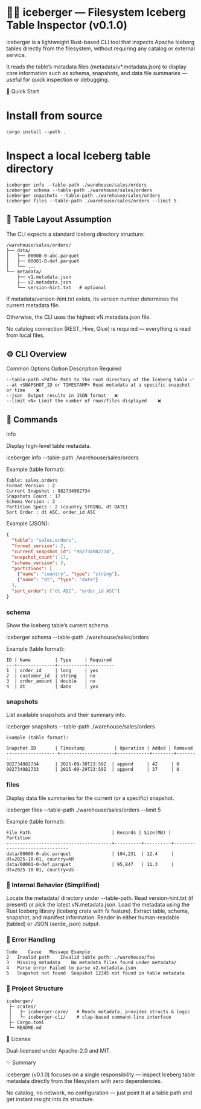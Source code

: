 # 🧊🍔 iceberger — Filesystem Iceberg Table Inspector (v0.1.0)

iceberger is a lightweight Rust-based CLI tool that inspects Apache Iceberg tables directly from the filesystem,
without requiring any catalog or external service.

It reads the table’s metadata files (metadata/v*.metadata.json) to display core information such as schema, snapshots,
and data file summaries — useful for quick inspection or debugging.

🚀 Quick Start
# Install from source
`cargo install --path .`

# Inspect a local Iceberg table directory
```
iceberger info --table-path ./warehouse/sales/orders
iceberger schema --table-path ./warehouse/sales/orders
iceberger snapshots --table-path ./warehouse/sales/orders
iceberger files --table-path ./warehouse/sales/orders --limit 5
```

## 📂 Table Layout Assumption
The CLI expects a standard Iceberg directory structure:
```
/warehouse/sales/orders/
├── data/
│   ├── 00000-0-abc.parquet
│   ├── 00001-0-def.parquet
│   └── ...
└── metadata/
    ├── v1.metadata.json
    ├── v2.metadata.json
    └── version-hint.txt   # optional
```

If metadata/version-hint.txt exists, its version number determines the current metadata file.

Otherwise, the CLI uses the highest vN.metadata.json file.

No catalog connection (REST, Hive, Glue) is required — everything is read from local files.

## ⚙️ CLI Overview
Common Options
Option	Description	Required
```
--table-path <PATH>	Path to the root directory of the Iceberg table	✅
--at <SNAPSHOT_ID or TIMESTAMP>	Read metadata at a specific snapshot or time	❌
--json	Output results in JSON format	❌
--limit <N>	Limit the number of rows/files displayed	❌
```
## 🧩 Commands
info

Display high-level table metadata.

iceberger info --table-path ./warehouse/sales/orders


Example (table format):
```
Table: sales.orders
Format Version : 2
Current Snapshot : 982734982734
Snapshots Count : 17
Schema Version : 3
Partition Specs : 2 (country STRING, dt DATE)
Sort Order : dt ASC, order_id ASC
```

Example (JSON):
```json
{
  "table": "sales.orders",
  "format_version": 2,
  "current_snapshot_id": "982734982734",
  "snapshot_count": 17,
  "schema_version": 3,
  "partitions": [
    {"name": "country", "type": "string"},
    {"name": "dt", "type": "date"}
  ],
  "sort_order": ["dt ASC", "order_id ASC"]
}
```
### schema

Show the Iceberg table’s current schema.

iceberger schema --table-path ./warehouse/sales/orders


Example (table format):
```
ID | Name         | Type     | Required
---+--------------+----------+----------
1  | order_id     | long     | yes
2  | customer_id  | string   | no
3  | order_amount | double   | no
4  | dt           | date     | yes
```

### snapshots

List available snapshots and their summary info.

iceberger snapshots --table-path ./warehouse/sales/orders

```
Example (table format):

Snapshot ID       | Timestamp           | Operation | Added | Removed
------------------ +--------------------+------------+--------+---------
982734982734      | 2025-09-30T23:59Z  | append     | 42     | 0
982734982733      | 2025-09-29T23:59Z  | append     | 37     | 0
```

### files

Display data file summaries for the current (or a specific) snapshot.

iceberger files --table-path ./warehouse/sales/orders --limit 5


Example (table format):
```
File Path                              | Records | Size(MB) | Partition
---------------------------------------+----------+----------+-------------------------------
data/00000-0-abc.parquet               | 104,231  | 12.4     | dt=2025-10-01, country=KR
data/00001-0-def.parquet               | 95,847   | 11.3     | dt=2025-10-01, country=US
```

### 🧮 Internal Behavior (Simplified)

Locate the metadata/ directory under --table-path.
Read version-hint.txt (if present) or pick the latest vN.metadata.json.
Load the metadata using the Rust Iceberg library (iceberg crate with fs feature).
Extract table, schema, snapshot, and manifest information.
Render in either human-readable (tabled) or JSON (serde_json) output.

### 🚦 Error Handling
```
Code	Cause	Message Example
2	Invalid path	Invalid table path: ./warehouse/foo
3	Missing metadata	No metadata files found under metadata/
4	Parse error	Failed to parse v2.metadata.json
5	Snapshot not found	Snapshot 12345 not found in table metadata
```

### 🧱 Project Structure
```
iceberger/
 ├─ crates/
 │   ├─ iceberger-core/   # Reads metadata, provides structs & logic
 │   └─ iceberger-cli/    # clap-based command-line interface
 ├─ Cargo.toml
 └─ README.md
```

📜 License

Dual-licensed under Apache-2.0 and MIT.

✨ Summary

iceberger (v0.1.0) focuses on a single responsibility —
inspect Iceberg table metadata directly from the filesystem with zero dependencies.

No catalog, no network, no configuration —
just point it at a table path and get instant insight into its structure.
